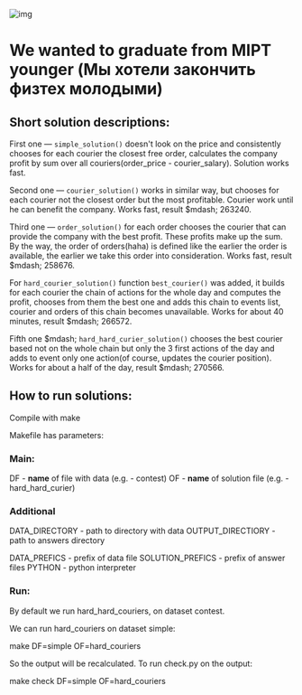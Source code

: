 ![img](https://avatars.mds.yandex.net/get-ydo/472106/2a0000016717d8ae36d8ff4954faf115da30/320x320)
# We wanted to graduate from MIPT younger (Мы хотели закончить физтех молодыми)

## Short solution descriptions:

First one &mdash; ```simple_solution()``` doesn't look on the price and consistently chooses for each courier the closest free order, calculates the company profit by sum over all couriers(order_price - courier_salary). Solution works fast.

Second one &mdash; ```courier_solution()``` works in similar way, but chooses for each courier not the closest order but the most profitable. Courier work until he can benefit the company.  Works fast, result $mdash; 263240.

Third one &mdash; ```order_solution()``` for each order chooses the courier that can provide the company with the best profit. These profits make up the sum. By the way, the order of orders(haha) is defined like the earlier the order is available, the earlier we take this order into consideration. Works fast, result $mdash; 258676.

For ```hard_courier_solution()``` function ```best_courier()``` was added, it builds for each courier the chain of actions for the whole day and computes the profit, chooses from them the best one and adds this chain to events list, courier and orders of this chain becomes unavailable. Works for about 40 minutes, result $mdash; 266572.

Fifth one $mdash; ```hard_hard_curier_solution()``` chooses the best courier based not on the whole chain but only the 3 first actions of the day and adds to event only one action(of course, updates the courier position). Works for about a half of the day, result $mdash; 270566.

## How to run solutions:


Compile with make

Makefile has parameters:

### Main:

DF - __name__ of file with data (e.g. - contest)
OF - __name__ of solution file (e.g. - hard_hard_curier)


### Additional
DATA_DIRECTORY - path to directory with data
OUTPUT_DIRECTIORY - path to answers directory

DATA_PREFICS - prefix of data file
SOLUTION_PREFICS - prefix of answer files
PYTHON - python interpreter

### Run:

By default we run hard_hard_couriers, on dataset contest. 

We can run hard_couriers on dataset simple:

make DF=simple OF=hard_couriers

So the output will be recalculated. To run check.py on the output:

make check DF=simple OF=hard_couriers
